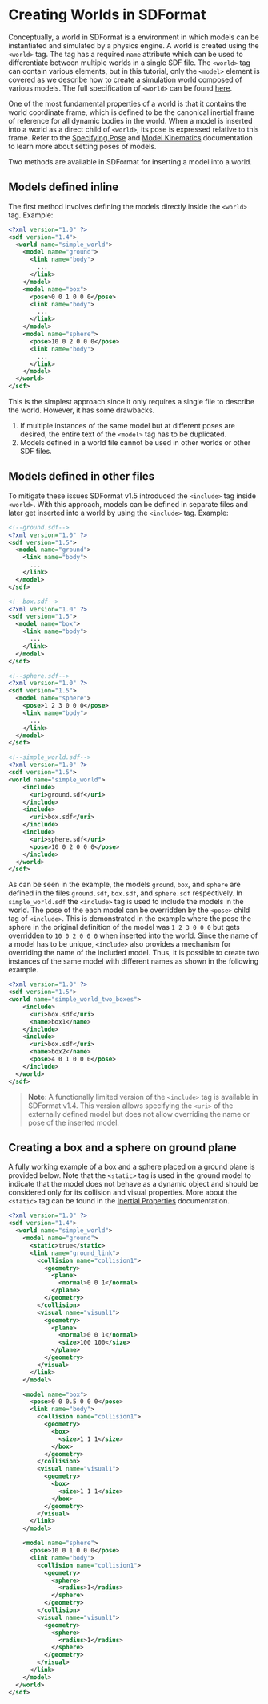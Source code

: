 # Creating Worlds in SDFormat

Conceptually, a world in SDFormat is a environment in which models can be instantiated and simulated by a physics engine. A world is created using the `<world>` tag. The tag has a required `name` attribute which can be used to differentiate between multiple worlds in a single SDF file. The `<world>` tag can contain various elements, but in this tutorial, only the `<model>` element is covered as we describe how to create a simulation world composed of various models. The full specification of `<world>` can be found [here](http://sdformat.org/spec?ver=1.4&elem=world).

One of the most fundamental properties of a world is that it contains the world coordinate frame, which is defined to be the canonical inertial frame of reference for all dynamic bodies in the world. When a model is inserted into a world as a direct child of `<world>`, its pose is expressed relative to this frame. Refer to the [Specifying Pose](/tutorials?tut=specify_pose) and [Model Kinematics](/tutorials?tut=spec_model_kinematics) documentation to learn more about setting poses of models.

Two methods are available in SDFormat for inserting a model into a world.

## Models defined inline

The first method involves defining the models directly inside the `<world>` tag. Example:

```xml
<?xml version="1.0" ?>
<sdf version="1.4">
  <world name="simple_world">
    <model name="ground">
      <link name="body">
        ...
      </link>
    </model>
    <model name="box">
      <pose>0 0 1 0 0 0</pose>
      <link name="body">
        ...
      </link>
    </model>
    <model name="sphere">
      <pose>10 0 2 0 0 0</pose>
      <link name="body">
        ...
      </link>
    </model>
  </world>
</sdf>
```
This is the simplest approach since it only requires a single file to describe the world. However, it has some drawbacks.

1. If multiple instances of the same model but at different poses are desired, the entire text of the `<model>` tag has to be duplicated.
1. Models defined in a world file cannot be used in other worlds or other SDF files.

## Models defined in other files

To mitigate these issues SDFormat v1.5 introduced the `<include>` tag inside `<world>`. With this approach, models can be defined in separate files and later get inserted into a world by using the `<include>` tag. Example:

```xml
<!--ground.sdf-->
<?xml version="1.0" ?>
<sdf version="1.5">
  <model name="ground">
    <link name="body">
      ...
    </link>
  </model>
</sdf>
```

```xml
<!--box.sdf-->
<?xml version="1.0" ?>
<sdf version="1.5">
  <model name="box">
    <link name="body">
      ...
    </link>
  </model>
</sdf>
```

```xml
<!--sphere.sdf-->
<?xml version="1.0" ?>
<sdf version="1.5">
  <model name="sphere">
    <pose>1 2 3 0 0 0</pose>
    <link name="body">
      ...
    </link>
  </model>
</sdf>
```

```xml
<!--simple_world.sdf-->
<?xml version="1.0" ?>
<sdf version="1.5">
<world name="simple_world">
    <include>
      <uri>ground.sdf</uri>      
    </include>
    <include>
      <uri>box.sdf</uri>      
    </include>
    <include>
      <uri>sphere.sdf</uri>      
      <pose>10 0 2 0 0 0</pose>
    </include>
  </world>
</sdf>
```

As can be seen in the example, the models `ground`, `box`, and `sphere` are defined in the files `ground.sdf`, `box.sdf`, and `sphere.sdf` respectively. In `simple_world.sdf` the `<include>` tag is used to include the models in the world. The pose of the each model can be overridden by the `<pose>` child tag of `<include>`. This is demonstrated in the example where the pose the sphere in the original definition of the model was `1 2 3 0 0 0` but gets overridden to `10 0 2 0 0 0` when inserted into the world. Since the name of a model has to be unique, `<include>` also provides a mechanism for overriding the name of the included model. Thus, it is possible to create two instances of the same model with different names as shown in the following example.

```xml
<?xml version="1.0" ?>
<sdf version="1.5">
<world name="simple_world_two_boxes">
    <include>
      <uri>box.sdf</uri>      
      <name>box1</name>
    </include>
    <include>
      <uri>box.sdf</uri>      
      <name>box2</name>
      <pose>4 0 1 0 0 0</pose>
    </include>
  </world>
</sdf>
```

> **Note**: A functionally limited version of the `<include>` tag is available in SDFormat v1.4. This version allows specifying the `<uri>` of the externally defined model but does not allow overriding the name or pose of the inserted model.

## Creating a box and a sphere on ground plane

A fully working example of a box and a sphere placed on a ground plane is provided below. Note that the `<static>` tag is used in the ground model to indicate that the model does not behave as a dynamic object and should be considered only for its collision and visual properties. More about the `<static>` tag can be found in the [Inertial Properties](/tutorials?tut=spec_inertial) documentation.

```xml
<?xml version="1.0" ?>
<sdf version="1.4">
  <world name="simple_world">
    <model name="ground">
      <static>true</static>
      <link name="ground_link">
        <collision name="collision1">
          <geometry>
            <plane>
              <normal>0 0 1</normal>
            </plane>
          </geometry>
        </collision>
        <visual name="visual1">
          <geometry>
            <plane>
              <normal>0 0 1</normal>
              <size>100 100</size>
            </plane>
          </geometry>
        </visual>
      </link>
    </model>

    <model name="box">
      <pose>0 0 0.5 0 0 0</pose>
      <link name="body">
        <collision name="collision1">
          <geometry>
            <box>
              <size>1 1 1</size>
            </box>
          </geometry>
        </collision>
        <visual name="visual1">
          <geometry>
            <box>
              <size>1 1 1</size>
            </box>
          </geometry>
        </visual>
      </link>
    </model>

    <model name="sphere">
      <pose>10 0 1 0 0 0</pose>
      <link name="body">
        <collision name="collision1">
          <geometry>
            <sphere>
              <radius>1</radius>
            </sphere>
          </geometry>
        </collision>
        <visual name="visual1">
          <geometry>
            <sphere>
              <radius>1</radius>
            </sphere>
          </geometry>
        </visual>
      </link>
    </model>
  </world>
</sdf>
```

